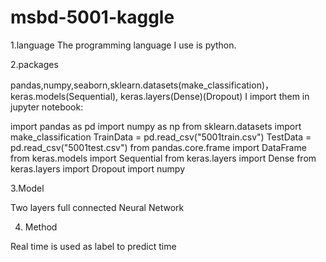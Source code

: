 # msbd-5001-kaggle
1.language
The programming language I use is python.

2.packages

pandas,numpy,seaborn,sklearn.datasets(make_classification)，keras.models(Sequential),  keras.layers(Dense)(Dropout)
I import them in jupyter notebook:

import pandas as pd
import numpy as np
from sklearn.datasets import make_classification
TrainData = pd.read_csv("5001train.csv")
TestData  = pd.read_csv("5001test.csv")
from pandas.core.frame import DataFrame
from keras.models import Sequential
from keras.layers import Dense
from keras.layers import Dropout
import numpy

3.Model

Two layers full connected Neural Network 

4. Method

Real time is used as label to predict time 
